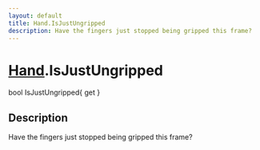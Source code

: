 ```yaml
---
layout: default
title: Hand.IsJustUngripped
description: Have the fingers just stopped being gripped this frame?
---
```

# [Hand]({{site.url}}/Pages/StereoKit/Hand.html).IsJustUngripped

<div class='signature' markdown='1'>
bool IsJustUngripped{ get }
</div>

## Description
Have the fingers just stopped being gripped this frame?


